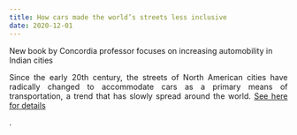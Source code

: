 ```yaml
---
title: How cars made the world’s streets less inclusive
date: 2020-12-01
---
```

New book by Concordia professor focuses on increasing automobility in Indian cities
<p align="justify">Since the early 20th century, the streets of North American cities have radically changed to accommodate cars as a primary means of transportation, a trend that has slowly spread around the world. <a href="https://www.concordia.ca/cunews/encs/2020/12/01/cars-made-streets-less-inclusive.html" target="_blank"> See here for details</a> </p>.
<!--more-->


